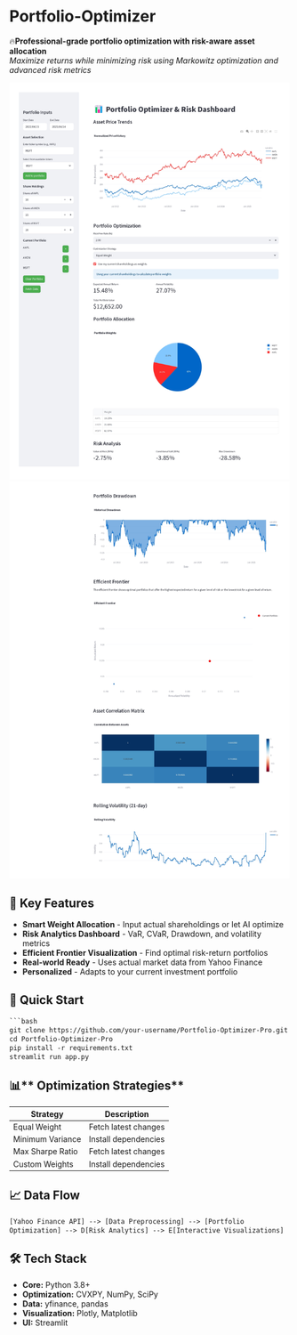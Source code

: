 # Portfolio-Optimizer

 🔥**Professional-grade portfolio optimization with risk-aware asset allocation**  
*Maximize returns while minimizing risk using Markowitz optimization and advanced risk metrics*

![Demo Screenshot](/Docs/Portfolio_Optimizer_&_Risk_Dashboard_1.jpg) 
![Demo Screenshot](/Docs/Portfolio_Optimizer_&_Risk_Dashboard_2.jpg) 

## 🌟 Key Features

- **Smart Weight Allocation** - Input actual shareholdings or let AI optimize
- **Risk Analytics Dashboard** - VaR, CVaR, Drawdown, and volatility metrics
- **Efficient Frontier Visualization** - Find optimal risk-return portfolios
- **Real-world Ready** - Uses actual market data from Yahoo Finance
- **Personalized** - Adapts to your current investment portfolio

## 🚀 Quick Start

    ```bash
    git clone https://github.com/your-username/Portfolio-Optimizer-Pro.git
    cd Portfolio-Optimizer-Pro
    pip install -r requirements.txt
    streamlit run app.py

## 📊** Optimization Strategies**

| Strategy          | Description           |
|-------------------|-----------------------|
|Equal Weight       | Fetch latest changes  |
|Minimum Variance   | Install dependencies  |
|Max Sharpe Ratio   | Fetch latest changes  |
|Custom Weights     | Install dependencies  |

## 📈 Data Flow

    [Yahoo Finance API] --> [Data Preprocessing] --> [Portfolio Optimization] --> D[Risk Analytics] --> E[Interactive Visualizations]

## 🛠️ Tech Stack
- **Core:**             Python 3.8+
- **Optimization:**     CVXPY, NumPy, SciPy
- **Data:**             yfinance, pandas
- **Visualization:**    Plotly, Matplotlib
- **UI:**               Streamlit

